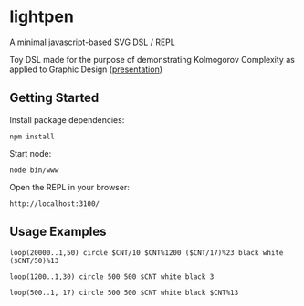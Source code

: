 # lightpen
A minimal javascript-based SVG DSL / REPL

Toy DSL made for the purpose of demonstrating Kolmogorov Complexity as applied to Graphic Design ([presentation](https://www.slideshare.net/alekbr/kolmogorov-complexity-art-and-all-that))

## Getting Started

Install package dependencies:

```console
npm install
```

Start node:

```console
node bin/www
```


Open the REPL in your browser:

```console
http://localhost:3100/
```

## Usage Examples

```
loop(20000..1,50) circle $CNT/10 $CNT%1200 ($CNT/17)%23 black white ($CNT/50)%13
```

```
loop(1200..1,30) circle 500 500 $CNT white black 3
```

```
loop(500..1, 17) circle 500 500 $CNT white black $CNT%13
```